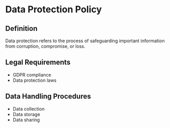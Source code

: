 # Data Protection Policy

## Definition
Data protection refers to the process of safeguarding important information from corruption, compromise, or loss.

## Legal Requirements
- GDPR compliance
- Data protection laws

## Data Handling Procedures
- Data collection
- Data storage
- Data sharing
